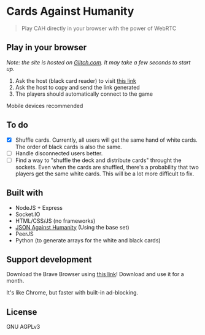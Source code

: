 # Cards Against Humanity
> Play CAH directly in your browser with the power of WebRTC

## Play in your browser
*Note: the site is hosted on [Glitch.com](glitch.com). It may take a few seconds to start up.*
1. Ask the host (black card reader) to visit [this link](http://cah7.glitch.me/host)
2. Ask the host to copy and send the link generated
3. The players should automatically connect to the game

Mobile devices recommended

## To do
- [x] Shuffle cards. Currently, all users will get the same hand of white cards. The order of black cards is also the same.
- [ ] Handle disconnected users better.
- [ ] Find a way to "shuffle the deck and distribute cards" throught the sockets. Even when the cards are shuffled, there's a probability that two players get the same white cards. This will be a lot more difficult to fix.

## Built with
- NodeJS + Express
- Socket.IO
- HTML/CSS/JS (no frameworks)
- [JSON Against Humanity](https://www.crhallberg.com/cah/) (Using the base set)
- PeerJS
- Python (to generate arrays for the white and black cards)

## Support development
Download the Brave Browser using [this link](https://brave.com/pjb276)! Download and use it for a month.

It's like Chrome, but faster with built-in ad-blocking.

## License
GNU AGPLv3